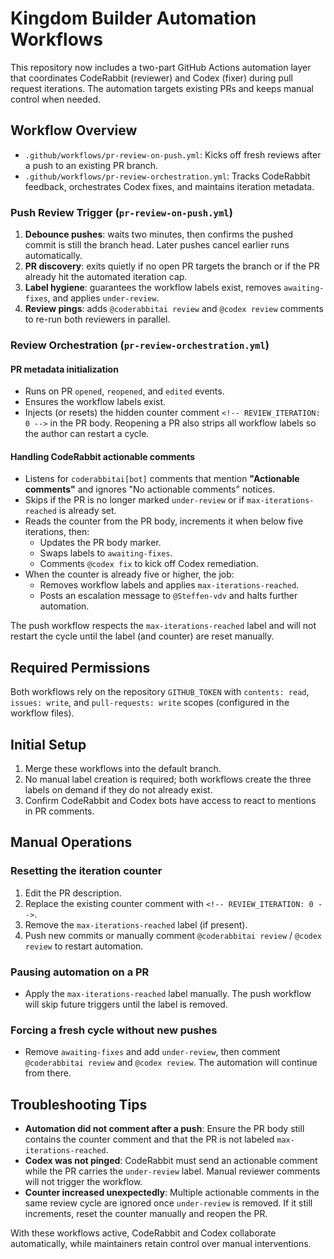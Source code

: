 # Kingdom Builder Automation Workflows

This repository now includes a two-part GitHub Actions automation layer that
coordinates CodeRabbit (reviewer) and Codex (fixer) during pull request
iterations. The automation targets existing PRs and keeps manual control when
needed.

## Workflow Overview

- `.github/workflows/pr-review-on-push.yml`: Kicks off fresh reviews after a
  push to an existing PR branch.
- `.github/workflows/pr-review-orchestration.yml`: Tracks CodeRabbit feedback,
  orchestrates Codex fixes, and maintains iteration metadata.

### Push Review Trigger (`pr-review-on-push.yml`)

1. **Debounce pushes**: waits two minutes, then confirms the pushed commit is
   still the branch head. Later pushes cancel earlier runs automatically.
2. **PR discovery**: exits quietly if no open PR targets the branch or if the PR
   already hit the automated iteration cap.
3. **Label hygiene**: guarantees the workflow labels exist, removes
   `awaiting-fixes`, and applies `under-review`.
4. **Review pings**: adds `@coderabbitai review` and `@codex review` comments to
   re-run both reviewers in parallel.

### Review Orchestration (`pr-review-orchestration.yml`)

#### PR metadata initialization

- Runs on PR `opened`, `reopened`, and `edited` events.
- Ensures the workflow labels exist.
- Injects (or resets) the hidden counter comment `<!-- REVIEW_ITERATION: 0 -->`
  in the PR body. Reopening a PR also strips all workflow labels so the author
  can restart a cycle.

#### Handling CodeRabbit actionable comments

- Listens for `coderabbitai[bot]` comments that mention **"Actionable
  comments"** and ignores "No actionable comments" notices.
- Skips if the PR is no longer marked `under-review` or if
  `max-iterations-reached` is already set.
- Reads the counter from the PR body, increments it when below five iterations,
  then:
  - Updates the PR body marker.
  - Swaps labels to `awaiting-fixes`.
  - Comments `@codex fix` to kick off Codex remediation.
- When the counter is already five or higher, the job:
  - Removes workflow labels and applies `max-iterations-reached`.
  - Posts an escalation message to `@Steffen-vdv` and halts further automation.

The push workflow respects the `max-iterations-reached` label and will not
restart the cycle until the label (and counter) are reset manually.

## Required Permissions

Both workflows rely on the repository `GITHUB_TOKEN` with `contents: read`,
`issues: write`, and `pull-requests: write` scopes (configured in the workflow
files).

## Initial Setup

1. Merge these workflows into the default branch.
2. No manual label creation is required; both workflows create the three labels
   on demand if they do not already exist.
3. Confirm CodeRabbit and Codex bots have access to react to mentions in PR
   comments.

## Manual Operations

### Resetting the iteration counter

1. Edit the PR description.
2. Replace the existing counter comment with `<!-- REVIEW_ITERATION: 0 -->`.
3. Remove the `max-iterations-reached` label (if present).
4. Push new commits or manually comment `@coderabbitai review` / `@codex review`
   to restart automation.

### Pausing automation on a PR

- Apply the `max-iterations-reached` label manually. The push workflow will skip
  future triggers until the label is removed.

### Forcing a fresh cycle without new pushes

- Remove `awaiting-fixes` and add `under-review`, then comment
  `@coderabbitai review` and `@codex review`. The automation will continue from
  there.

## Troubleshooting Tips

- **Automation did not comment after a push**: Ensure the PR body still contains
  the counter comment and that the PR is not labeled `max-iterations-reached`.
- **Codex was not pinged**: CodeRabbit must send an actionable comment while the
  PR carries the `under-review` label. Manual reviewer comments will not trigger
  the workflow.
- **Counter increased unexpectedly**: Multiple actionable comments in the same
  review cycle are ignored once `under-review` is removed. If it still
  increments, reset the counter manually and reopen the PR.

With these workflows active, CodeRabbit and Codex collaborate automatically,
while maintainers retain control over manual interventions.
